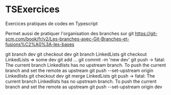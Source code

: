 # TSExercices
Exercices pratiques de codes en Typescript

Permet aussi de pratiquer l'organisation des branches sur git 
https://git-scm.com/book/fr/v2/Les-branches-avec-Git-Branches-et-fusions%C2%A0%3A-les-bases

git branch dev 
git checkout dev
git branch LinkedLists 
git checkout LinkedLists
=> some dev 
git add ...
git commit -m 'new dev'
git push -> fatal: The current branch Linkedlists has no upstream branch.
To push the current branch and set the remote as upstream
git push --set-upstream origin Linkedlists
git checkout dev
git merge LinkedLists 
git push -> fatal: The current branch Linkedlists has no upstream branch.
To push the current branch and set the remote as upstream
git push --set-upstream origin dev


